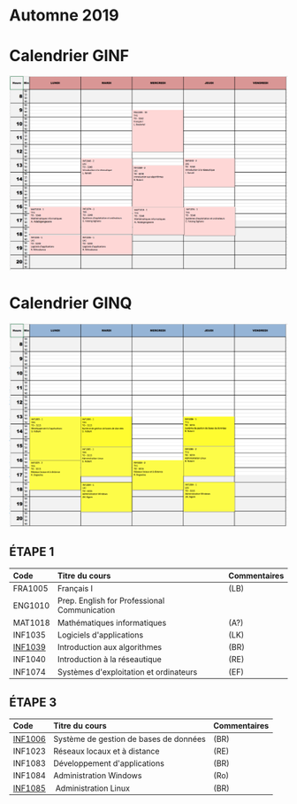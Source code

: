 # Automne 2019

# Calendrier GINF
![alt tag](./GINF19A.png)


# Calendrier GINQ
![alt tag](./GINQ19A.png)

## ÉTAPE 1

|     Code	                                                     | Titre du cours                               | Commentaires           |
|:---------------------------------------------------------------|:-------------------------------------------- |:-----------------------| 
| FRA1005	                                                       | Français I                                   | (LB)                   |
| ENG1010	                                                       | Prep. English for Professional Communication |                        |
| MAT1018	                                                       | Mathématiques informatiques                  | (A?)                   |
| INF1035	                                                       | Logiciels d'applications                     | (LK)                   |
| [INF1039](https://github.com/CollegeBoreal/INF1039-201-19A-02) | Introduction aux algorithmes                 | (BR)                   |
| INF1040	                                                       | Introduction à la réseautique                | (RE)                   |
| INF1074	                                                       | Systèmes d'exploitation et ordinateurs       | (EF)                   |

## ÉTAPE 3

|     Code	                                                     | Titre du cours                               | Commentaires           |
|:---------------------------------------------------------------|:-------------------------------------------- |:-----------------------| 
| [INF1006](https://github.com/CollegeBoreal/INF1006-202-19A-02) | Système de gestion de bases de données       |  (BR)                  |
| INF1023                                                        | Réseaux locaux et à distance                 |  (RE)                  |
| INF1083                                                        | Développement d'applications                 |  (BR)                  |
| INF1084                                                        | Administration Windows                       |  (Ro)                  |
| [INF1085](https://github.com/CollegeBoreal/INF1085-201-19A-02) | Administration Linux                         |  (BR)                  |

